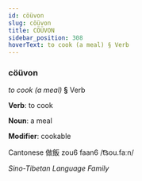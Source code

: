 ```yaml
---
id: cöüvon
slug: cöüvon
title: CÖÜVON
sidebar_position: 308
hoverText: to cook (a meal) § Verb
---
```


### cöüvon

*to cook (a meal)* **§** Verb

**Verb**: to cook

**Noun**: a meal

**Modifier**: cookable

Cantonese 做飯 zou6 faan6 /t͡sou.faːn/

*Sino-Tibetan Language Family*